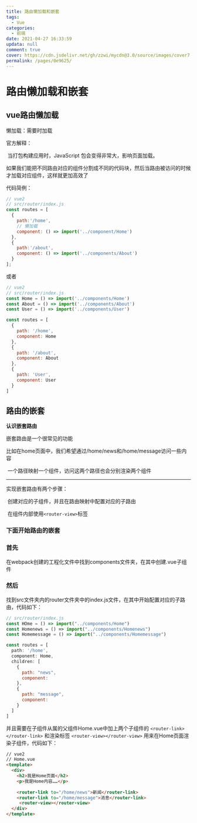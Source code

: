 ```yaml
---
title: 路由懒加载和嵌套
tags: 
  - Vue
categories: 
  - 前端
date: 2021-04-27 16:33:59
updata: null
comment: true
cover: https://cdn.jsdelivr.net/gh/zzwi/mycdn@3.0/source/images/cover7.jpg
permalink: /pages/0e9625/
---
```


# 路由懒加载和嵌套

## vue路由懒加载

懒加载：需要时加载

官方解释：

​    当打包构建应用时，JavaScript 包会变得非常大，影响页面加载。

​    如果我们能把不同路由对应的组件分割成不同的代码块，然后当路由被访问的时候才加载对应组件，这样就更加高效了

代码简例：

```javascript
// vue2
// src/router/index.js
const routes = [
  {
    path:'/home',
    // 懒加载
    component: () => import('../component/Home')
  },
  {
    path:'/about',
    component: () => import('../components/About')
  }
];
```

或者

```javascript
// vue2
// src/router/index.js
const Home = () => import('../components/Home')
const About = () => import('../components/About')
const User = () => import('../components/User')

const routes = [
  {
    path: '/home',
    component: Home
  },
  {
    path: '/about',
    component: About
  },
  {
    path: 'User',
    component: User
  }
]
```

## 路由的嵌套

**认识嵌套路由**

嵌套路由是一个很常见的功能

​    比如在home页面中，我们希望通过/home/news和/home/message访问一些内容

​    一个路径映射一个组件，访问这两个路径也会分别渲染两个组件

---

实现嵌套路由有两个步骤：

​    创建对应的子组件，并且在路由映射中配置对应的子路由

​    在组件内部使用`<router-view>`标签

### 下面开始路由的嵌套

### 首先

在webpack创建的工程化文件中找到components文件夹，在其中创建.vue子组件

### 然后

找到src文件夹内的router文件夹中的index.js文件，在其中开始配置对应的子路由，代码如下：

```javascript
// src/router/index.js
const HOme = () => import("../components/Home")
const Homenews = () => import("../components/Homenews")
const Homemessage = () => import("../components/Homemessage")

const routes = [
  path: '/home',
  component: Home,
  children: [
    {
      path: "news",
      component:
    },
    {
      path: "message",
      component:
    }
  ]
]
```

并且需要在子组件从属的父组件Home.vue中加上两个子组件的 `<router-link></router-link>` 和渲染标签 `<router-view></router-view>` 用来在Home页面渲染子组件，代码如下：

```html
// vue2
// Home.vue
<template>
  <div>
    <h2>我是Home页面</h2>
    <p>我是Home内容……</p>
      
    <router-link to="/home/news">新闻</router-link>
    <router-link to="/home/message">消息</router-link>
     <router-view></router-view>
  </div>
</template>
```



